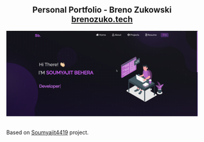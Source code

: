 <h2 align="center">
  Personal Portfolio - Breno Zukowski<br/>
  <a href="https://www.brenozuko.tech/" target="_blank">brenozuko.tech</a>
</h2>
<div align="center">
  <img alt="Demo" src="./images/readme-img.png" />
</div>

<br/>

Based on [Soumyajit4419](https://github.com/soumyajit4419/Portfolio) project.
